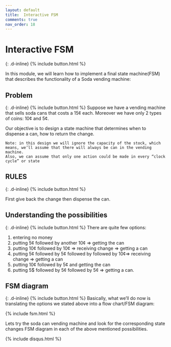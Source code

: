 ```yaml
---
layout: default
title:  Interactive FSM
comments: true
nav_order: 18
---
```


# Interactive FSM
{: .d-inline}
{% include button.html %}

In this module, we will learn how to implement a final state machine(FSM) that describes the functionality of a Soda vending machine:

## Problem
{: .d-inline}
{% include button.html %}
Suppose we have a vending machine that sells soda cans that costs a 15¢ each.
Moreover we have only 2 types of coins: 10¢ and 5¢.

Our objective is to design a state machine that determines when to dispense a can, how to return the change.
```
Note: in this design we will ignore the capacity of the stock, which means, we’ll assume that there will always be can in the vending machine.
Also, we can assume that only one action could be made in every “clock cycle” or state
```
## RULES
{: .d-inline}
{% include button.html %}

First give back the change then dispense the can.

## Understanding the possibilities 
{: .d-inline}
{% include button.html %}
There are quite few options:
1. entering no money
2. putting 5¢ followed by another 10¢ => getting the can
3. putting 10¢ followed by 10¢ => receiving  change => getting a can
4. putting 5¢ followed by 5¢ followed by followed by 10¢=> receiving  change => getting a can
5. putting 10¢ followed by 5¢ and getting the can
6. putting 5$ followed by 5¢ followed by 5¢ => getting a can.

## FSM diagram
{: .d-inline}
{% include button.html %}
Basically, what we’ll do now is translating the options we stated above into a flow chart/FSM diagram:

{% include fsm.html %}

Lets try the soda can vending machine and look for the corresponding state changes FSM diagram in each of the above mentioned possibilities.

{% include disqus.html %}
